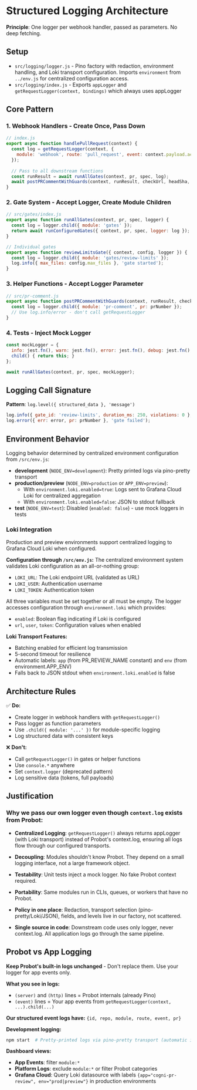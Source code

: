 # Structured Logging Architecture

**Principle**: One logger per webhook handler, passed as parameters. No deep fetching.

## Setup

- `src/logging/logger.js` - Pino factory with redaction, environment handling, and Loki transport configuration. Imports `environment` from `../env.js` for centralized configuration access.
- `src/logging/index.js` - Exports `appLogger` and `getRequestLogger(context, bindings)` which always uses appLogger

## Core Pattern

### 1. Webhook Handlers - Create Once, Pass Down

```javascript
// index.js
export async function handlePullRequest(context) {
  const log = getRequestLogger(context, { 
    module: 'webhook', route: 'pull_request', event: context.payload.action, pr: pr.number 
  });
  
  // Pass to all downstream functions
  const runResult = await runAllGates(context, pr, spec, log);
  await postPRCommentWithGuards(context, runResult, checkUrl, headSha, prNumber, log);
}
```

### 2. Gate System - Accept Logger, Create Module Children

```javascript
// src/gates/index.js
export async function runAllGates(context, pr, spec, logger) {
  const log = logger.child({ module: 'gates' });
  return await runConfiguredGates({ context, pr, spec, logger: log });
}

// Individual gates
export async function reviewLimitsGate({ context, config, logger }) {
  const log = logger.child({ module: 'gates/review-limits' });
  log.info({ max_files: config.max_files }, 'gate started');
}
```

### 3. Helper Functions - Accept Logger Parameter

```javascript
// src/pr-comment.js  
export async function postPRCommentWithGuards(context, runResult, checkUrl, headSha, prNumber, logger) {
  const log = logger.child({ module: 'pr-comment', pr: prNumber });
  // Use log.info/error - don't call getRequestLogger
}
```

### 4. Tests - Inject Mock Logger

```javascript
const mockLogger = { 
  info: jest.fn(), warn: jest.fn(), error: jest.fn(), debug: jest.fn(),
  child() { return this; } 
};

await runAllGates(context, pr, spec, mockLogger);
```

## Logging Call Signature

**Pattern**: `log.level({ structured_data }, 'message')`

```javascript
log.info({ gate_id: 'review-limits', duration_ms: 250, violations: 0 }, 'gate completed');
log.error({ err: error, pr: prNumber }, 'gate failed');
```

## Environment Behavior

Logging behavior determined by centralized environment configuration from `/src/env.js`:

- **development** (`NODE_ENV=development`): Pretty printed logs via pino-pretty transport
- **production/preview** (`NODE_ENV=production` or `APP_ENV=preview`): 
  - With `environment.loki.enabled=true`: Logs sent to Grafana Cloud Loki for centralized aggregation
  - With `environment.loki.enabled=false`: JSON to stdout fallback
- **test** (`NODE_ENV=test`): Disabled (`enabled: false`) - use mock loggers in tests

### Loki Integration

Production and preview environments support centralized logging to Grafana Cloud Loki when configured.

**Configuration through `/src/env.js`:**
The centralized environment system validates Loki configuration as an all-or-nothing group:
- `LOKI_URL`: The Loki endpoint URL (validated as URL)
- `LOKI_USER`: Authentication username
- `LOKI_TOKEN`: Authentication token

All three variables must be set together or all must be empty. The logger accesses configuration through `environment.loki` which provides:
- `enabled`: Boolean flag indicating if Loki is configured
- `url`, `user`, `token`: Configuration values when enabled

**Loki Transport Features:**
- Batching enabled for efficient log transmission
- 5-second timeout for resilience
- Automatic labels: `app` (from PR_REVIEW_NAME constant) and `env` (from environment.APP_ENV)
- Falls back to JSON stdout when `environment.loki.enabled` is false

## Architecture Rules

✅ **Do:**
- Create logger in webhook handlers with `getRequestLogger()`
- Pass logger as function parameters 
- Use `.child({ module: '...' })` for module-specific logging
- Log structured data with consistent keys

❌ **Don't:**
- Call `getRequestLogger()` in gates or helper functions
- Use `console.*` anywhere
- Set `context.logger` (deprecated pattern)
- Log sensitive data (tokens, full payloads)

## Justification

### Why we pass our own logger even though `context.log` exists from Probot:

- **Centralized Logging**: `getRequestLogger()` always returns appLogger (with Loki transport) instead of Probot's context.log, ensuring all logs flow through our configured transports.

- **Decoupling**: Modules shouldn't know Probot. They depend on a small logging interface, not a large framework object.

- **Testability**: Unit tests inject a mock logger. No fake Probot context required.

- **Portability**: Same modules run in CLIs, queues, or workers that have no Probot.

- **Policy in one place**: Redaction, transport selection (pino-pretty/Loki/JSON), fields, and levels live in our factory, not scattered.

- **Single source in code**: Downstream code uses only logger, never context.log. All application logs go through the same pipeline.

## Probot vs App Logging

**Keep Probot's built-in logs unchanged** - Don't replace them. Use your logger for app events only.

**What you see in logs:**
- `(server)` and `(http)` lines = Probot internals (already Pino)
- `(event)` lines = Your app events from `getRequestLogger(context, ...).child(...)`

**Our structured event logs have:** `{id, repo, module, route, event, pr}`

**Development logging:**
```bash
npm start  # Pretty-printed logs via pino-pretty transport (automatic in dev environment)
```

**Dashboard views:**
- **App Events**: filter `module:*`
- **Platform Logs**: exclude `module:*` or filter Probot categories
- **Grafana Cloud**: Query Loki datasource with labels `{app="cogni-pr-review", env="prod|preview"}` in production environments